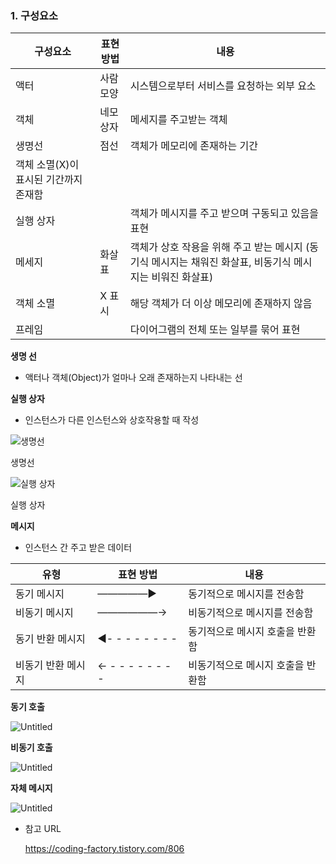 ### 1. 구성요소

| 구성요소 | 표현방법 | 내용 |
| --- | --- | --- |
| 액터 | 사람모양 | 시스템으로부터 서비스를 요청하는 외부 요소 |
| 객체 | 네모상자 | 메세지를 주고받는 객체 |
| 생명선 | 점선 | 객체가 메모리에 존재하는 기간
객체 소멸(X)이 표시된 기간까지 존재함 |
| 실행 상자 |  | 객체가 메시지를 주고 받으며 구동되고 있음을 표현 |
| 메세지 | 화살표 | 객체가 상호 작용을 위해 주고 받는 메시지 (동기식 메시지는 채워진 화살표, 비동기식 메시지는 비워진 화살표) |
| 객체 소멸 | X 표시 | 해당 객체가 더 이상 메모리에 존재하지 않음 |
| 프레임 |  | 다이어그램의 전체 또는 일부를 묶어 표현 |

******************생명 선******************

- 액터나 객체(Object)가 얼마나 오래 존재하는지 나타내는 선

********************실행 상자********************

- 인스턴스가 다른 인스턴스와 상호작용할 때 작성

![생명선](https://s3-us-west-2.amazonaws.com/secure.notion-static.com/d091389f-77c8-49e0-96d7-038f87a2e765/Untitled.png)

생명선

![실행 상자](https://s3-us-west-2.amazonaws.com/secure.notion-static.com/0fc4bb01-8546-4bc1-a6ef-31bad7a8140b/Untitled.png)

실행 상자

**********메시지**********

- 인스턴스 간 주고 받은 데이터

| 유형 | 표현 방법 | 내용 |
| --- | --- | --- |
| 동기 메시지 | —————▶️ | 동기적으로 메시지를 전송함 |
| 비동기 메시지 | ——————→ | 비동기적으로 메시지를 전송함 |
| 동기 반환 메시지 | ◀️- - - - - - - -  | 동기적으로 메시지 호출을 반환함 |
| 비동기 반환 메시지 | ← - - - - - - - -  | 비동기적으로 메시지 호출을 반환함 |

********************동기 호출********************

![Untitled](https://s3-us-west-2.amazonaws.com/secure.notion-static.com/14a77da5-5501-4987-9005-5d493baf0ed4/Untitled.png)

************************비동기 호출************************

![Untitled](https://s3-us-west-2.amazonaws.com/secure.notion-static.com/b54fa99b-dfac-4b0d-b799-e4442d8dfb73/Untitled.png)

**********************자체 메시지**********************

![Untitled](https://s3-us-west-2.amazonaws.com/secure.notion-static.com/839378e9-e517-425b-8b03-066a751dba83/Untitled.png)

- 참고 URL
    
    https://coding-factory.tistory.com/806

